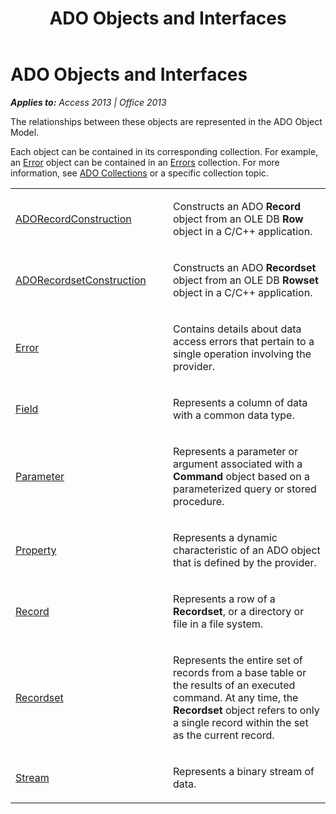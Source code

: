 ﻿---
title: ADO Objects and Interfaces
TOCTitle: ADO Objects and Interfaces
ms:assetid: bebf4a80-8b6e-c43c-4138-897055cc60d3
ms:mtpsurl: https://msdn.microsoft.com/en-us/library/JJ249927(v=office.15)
ms:contentKeyID: 48547471
ms.date: 09/18/2015
mtps_version: v=office.15
---

# ADO Objects and Interfaces


_**Applies to:** Access 2013 | Office 2013_

The relationships between these objects are represented in the ADO Object Model.

Each object can be contained in its corresponding collection. For example, an [Error](error-object-ado.md) object can be contained in an [Errors](errors-collection-ado.md) collection. For more information, see [ADO Collections](ado-collections.md) or a specific collection topic.

<table>
<colgroup>
<col style="width: 50%" />
<col style="width: 50%" />
</colgroup>
<tbody>
<tr class="odd">
<td><p><a href="adorecordconstruction-interface-ado.md">ADORecordConstruction</a></p></td>
<td><p>Constructs an ADO <strong>Record</strong> object from an OLE DB <strong>Row</strong> object in a C/C++ application.</p></td>
</tr>
<tr class="even">
<td><p><a href="adorecordsetconstruction-interface-ado.md">ADORecordsetConstruction</a></p></td>
<td><p>Constructs an ADO <strong>Recordset</strong> object from an OLE DB <strong>Rowset</strong> object in a C/C++ application.</p></td>
</tr>
<tr class="odd">
<td><p><a href="error-object-ado.md">Error</a></p></td>
<td><p>Contains details about data access errors that pertain to a single operation involving the provider.</p></td>
</tr>
<tr class="even">
<td><p><a href="field-object-ado.md">Field</a></p></td>
<td><p>Represents a column of data with a common data type.</p></td>
</tr>
<tr class="odd">
<td><p><a href="parameter-object-ado.md">Parameter</a></p></td>
<td><p>Represents a parameter or argument associated with a <strong>Command</strong> object based on a parameterized query or stored procedure.</p></td>
</tr>
<tr class="even">
<td><p><a href="property-object-ado.md">Property</a></p></td>
<td><p>Represents a dynamic characteristic of an ADO object that is defined by the provider.</p></td>
</tr>
<tr class="odd">
<td><p><a href="record-object-ado.md">Record</a></p></td>
<td><p>Represents a row of a <strong>Recordset</strong>, or a directory or file in a file system.</p></td>
</tr>
<tr class="even">
<td><p><a href="recordset-object-ado.md">Recordset</a></p></td>
<td><p>Represents the entire set of records from a base table or the results of an executed command. At any time, the <strong>Recordset</strong> object refers to only a single record within the set as the current record.</p></td>
</tr>
<tr class="odd">
<td><p><a href="stream-object-ado.md">Stream</a></p></td>
<td><p>Represents a binary stream of data.</p></td>
</tr>
</tbody>
</table>

